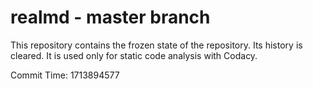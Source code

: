 # realmd - master branch

This repository contains the frozen state of the repository.
Its history is cleared. It is used only for static code
analysis with Codacy.

Commit Time: 1713894577